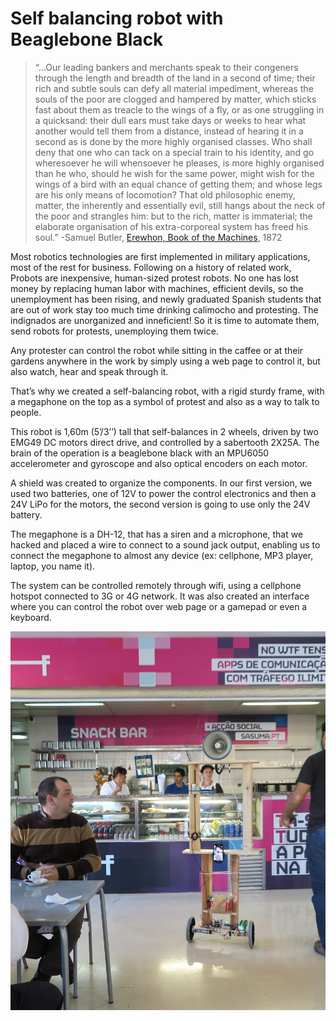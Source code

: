# Self balancing robot with Beaglebone Black


> “…Our leading bankers and merchants speak to their congeners through the length and breadth of the land in a second of time; their rich and subtle souls can defy all material impediment, whereas the souls of the poor are clogged and hampered by matter, which sticks fast about them as treacle to the wings of a fly, or as one struggling in a quicksand: their dull ears must take days or weeks to hear what another would tell them from a distance, instead of hearing it in a second as is done by the more highly organised classes.  Who shall deny that one who can tack on a special train to his identity, and go wheresoever he will whensoever he pleases, is more highly organised than he who, should he wish for the same power, might wish for the wings of a bird with an equal chance of getting them; and whose legs are his only means of locomotion?  That old philosophic enemy, matter, the inherently and essentially evil, still hangs about the neck of the poor and strangles him: but to the rich, matter is immaterial; the elaborate organisation of his extra-corporeal system has freed his soul.” 
> -Samuel Butler, [Erewhon, Book of the Machines](https://www.gutenberg.org/files/1906/1906-h/1906-h.htm), 1872


Most robotics technologies are first implemented in military applications, most of the rest for business. Following on a history of related work, Probots are inexpensive, human-sized protest robots. No one has lost money by replacing human labor with machines, efficient devils, so the unemployment has been rising, and newly graduated Spanish students that are out of work stay too much time drinking calimocho and protesting. The indignados are unorganized and inneficient! So it is time to automate them, send robots for protests, unemploying them twice.
	
Any protester can control the robot while sitting in the caffee or at their gardens anywhere in the work by simply using a web page to control it, but also watch, hear and speak through it.
	
That’s why we created a self-balancing robot, with a rigid sturdy frame, with a megaphone on the top as a symbol of protest and also as a way to talk to people.
	
This robot is 1,60m (5’/3’’) tall that self-balances in 2 wheels, driven by two EMG49 DC motors direct drive, and controlled by a sabertooth 2X25A. The brain of the operation is a beaglebone black with an MPU6050 accelerometer and gyroscope and also optical encoders on each motor.
	
A shield was created to organize the components. In our first version, we used two batteries, one of 12V to power the control electronics and then a 24V LiPo for the motors, the second version is going to use only the 24V battery.
	
The megaphone is a DH-12, that has a siren and a microphone, that we hacked and placed a wire to connect to a sound jack output, enabling us to connect the megaphone to almost any device (ex: cellphone, MP3 player, laptop, you name it).
	
The system can be controlled remotely through wifi, using a cellphone hotspot connected to 3G or 4G network. It was also created an interface where you can control the robot over web page or a gamepad or even a keyboard.



![alt tag](IMG_4484.png)
